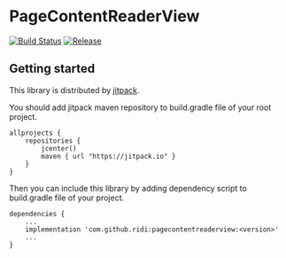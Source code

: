 # PageContentReaderView

[![Build Status](https://travis-ci.org/ridi/pagecontentreaderview.svg?branch=master)](https://travis-ci.org/ridi/pagecontentreaderview)
[![Release](https://jitpack.io/v/ridi/pagecontentreaderview.svg)](https://jitpack.io/#ridi/pagecontentreaderview)

## Getting started

This library is distributed by [jitpack](https://jitpack.io).

You should add jitpack maven repository to build.gradle file of your root project.

```
allprojects {
    repositories {
        jcenter()
        maven { url "https://jitpack.io" }
    }
}
```

Then you can include this library by adding dependency script to build.gradle file of your project.

```
dependencies {
    ...
    implementation 'com.github.ridi:pagecontentreaderview:<version>'
    ...
}
```
